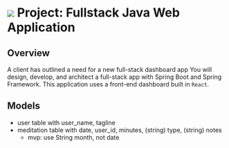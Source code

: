 # ![](https://ga-dash.s3.amazonaws.com/production/assets/logo-9f88ae6c9c3871690e33280fcf557f33.png) Project: Fullstack Java Web Application 
## Overview

A client has outlined a need for a new full-stack dashboard app
You will design, develop, and architect a full-stack app with Spring Boot and Spring Framework. This application uses a front-end dashboard built in `React`.

## Models

- user table with user_name, tagline
- meditation table with date, user_id, minutes, (string) type, (string) notes
    - mvp: use String month, not date 
